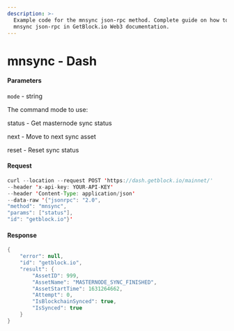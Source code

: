 ```yaml
---
description: >-
  Example code for the mnsync json-rpc method. Сomplete guide on how to use
  mnsync json-rpc in GetBlock.io Web3 documentation.
---
```


# mnsync - Dash

#### Parameters

`mode` - string

The command mode to use:

status - Get masternode sync status

next - Move to next sync asset

reset - Reset sync status

#### Request

```java
curl --location --request POST 'https://dash.getblock.io/mainnet/' 
--header 'x-api-key: YOUR-API-KEY' 
--header 'Content-Type: application/json' 
--data-raw '{"jsonrpc": "2.0",
"method": "mnsync",
"params": ["status"],
"id": "getblock.io"}'
```

#### Response

```java
{
    "error": null,
    "id": "getblock.io",
    "result": {
        "AssetID": 999,
        "AssetName": "MASTERNODE_SYNC_FINISHED",
        "AssetStartTime": 1631264662,
        "Attempt": 0,
        "IsBlockchainSynced": true,
        "IsSynced": true
    }
}
```
